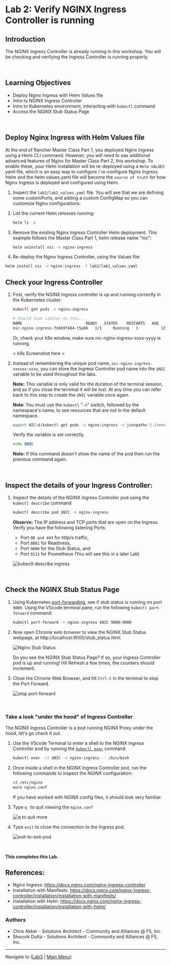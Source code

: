 # Lab 2: Verify NGINX Ingress Controller is running

## Introduction

The NGINX Ingress Controller is already running in this workshop. You will be checking and verifying the Ingress Controller is running properly.

<br/>

## Learning Objectives 
- Deploy Nginx Ingress with Helm Values file
- Intro to NGINX Ingress Controller
- Intro to Kubernetes environment, interacting with `kubectl` command
- Access the NGINX Stub Status Page

<br/>

## Deploy Nginx Ingress with Helm Values file

At the end of Rancher Master Class Part 1, you deployed Nginx Ingress using a Helm CLI command.  However, you will need to use additional advanced features of Nginx for Master Class Part 2, this workshop.  To enable these, your Helm installation will be re-deployed using a `Helm VALUES` yaml file, which is an easy way to configure / re-configure Nginx Ingress.  Helm and the helm values.yaml file will become the `source of truth` for how Nginx Ingress is deployed and configured using Helm.

1. Inspect the `lab2/lab2_values.yaml` file.  You will see that we are defining some customPorts, and adding a custom ConfigMap so you can customize Nginx configurations.

1. List the current Helm releases running:

   ```bash
   helm ls -A
   ```

1. Remove the existing Nginx Ingress Controller Helm deployment.  This example follows the Master Class Part 1, helm release name "nic":

   ```bash
   helm uninstall nic -n nginx-ingress
   ```

1. Re-deploy the Nginx Ingress Controller, using the Values file:

```bash
helm install nic -n nginx-ingress -f lab2/lab2_values.yaml
```

## Check your Ingress Controller

1. First, verify the NGINX Ingress controller is up and running correctly in the Kubernetes cluster:

   ```bash
   kubectl get pods -n nginx-ingress
   ```

   ```bash
   # Should look similar to this...
   NAME                            READY   STATUS    RESTARTS   AGE
   nic-nginx-ingress-fd4b9f484-t5pb6   1/1     Running   1          12h
   ```

   Or, check your k9s window, make sure nic-nginx-ingress-xxxx-yyyy is running.

   < k9s Screenshot here >

1. Instead of remembering the unique pod name, `nic-nginx-ingress-xxxxxx-xxxx`, you can store the Ingress Controller pod name into the `$NIC` variable to be used throughout the labs.

   **Note:** This variable is only valid for the duration of the terminal session, and so if you close the terminal it will be lost. At any time you can refer back to this step to create the `$NIC` variable once again.

   **Note**: You must use the `kubectl` "`-n`" switch, followed by the namespace's name, to see resources that are not in the default namespace.

   ```bash
   export NIC=$(kubectl get pods -n nginx-ingress -o jsonpath='{.items[0].metadata.name}')
   ```

   Verify the variable is set correctly.
   ```bash
   echo $NIC
   ```
   **Note:** If this command doesn't show the name of the pod then run the previous command again.

<br/>

## Inspect the details of your Ingress Controller:

1. Inspect the details of the NGINX Ingress Controller pod using the `kubectl describe` command

   ```bash
   kubectl describe pod $NIC -n nginx-ingress
   ```

   **Observe:** The IP address and TCP ports that are open on the Ingress. Verify you have the following listening Ports:

   * Port `80 and 443` for http/s traffic,
   * Port `8081` for Readiness, 
   * Port `9000` for the Stub Status, and 
   * Port `9113` for Prometheus (You will see this in a later Lab)

   ![kubectl describe ingress](media/lab2_describe_ingress.png)

<br/>

## Check the NGINX Stub Status Page

1. Using Kubernetes [port-forwarding](https://kubernetes.io/docs/tasks/access-application-cluster/port-forward-access-application-cluster/), see if stub status is running on port `9000`. Using the VScode terminal pane, run the following `kubectl port-forward` command:

   ```bash
   kubectl port-forward -n nginx-ingress $NIC 9000:9000
   ```

1. Now open Chrome web browser to view the NGINX Stub Status webpage, at http://localhost:9000/stub_status.html. 

   ![Nginx Stub Status](media/lab2_stub_status.png)

   Do you see the NGINX Stub Status Page? If so, your Ingress Controller pod is up and running!  Hit Refresh a few times, the counters should increment.

1. Close the Chrome Web Browser, and hit `Ctrl-C` in the terminal to stop the Port Forward.

   ![stop port-forward](media/lab2_port-forward-ctrl-c.png)

<br/>

### Take a look "under the hood" of Ingress Controller

The NGINX Ingress Controller is a pod running NGINX Proxy under the hood, let's go check it out.

1. Use the VScode Terminal to enter a shell to the NGINX Ingress Controller pod by running the [`kubectl exec`](https://kubernetes.io/docs/tasks/debug-application-cluster/get-shell-running-container/) command 

   ```bash
   kubectl exec -it $NIC -n nginx-ingress -- /bin/bash
   ```

1. Once inside a shell in the NGINX Ingress Controller pod, run the following commands to inspect the NGINX configuration:

   ```bash
   cd /etc/nginx
   more nginx.conf
   ```

   If you have worked with NGINX config files, it should look very familiar.

1. Type `q ` to quit viewing the `nginx.conf `

   ![q to quit more](media/lab2_more-command-q-quit.png)

1. Type `exit` to close the connection to the Ingress pod.

   ![exit-to-exit-pod](media/lab2_exit-to-exit-pod.png)

<br/>

**This completes this Lab.**

## References:

- Nginx Ingress:  https://docs.nginx.com/nginx-ingress-controller
- Installation with Manifests:  https://docs.nginx.com/nginx-ingress-controller/installation/installation-with-manifests/
- Installation with Helm:  https://docs.nginx.com/nginx-ingress-controller/installation/installation-with-helm/


### Authors
- Chris Akker - Solutions Architect - Community and Alliances @ F5, Inc.
- Shouvik Dutta - Solutions Architect - Community and Alliances @ F5, Inc.

-------------
Navigate to ([Lab3](../lab3/readme.md) | [Main Menu](../LabGuide.md))
